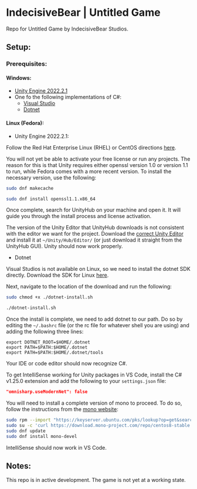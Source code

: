 # IndecisiveBear | Untitled Game
Repo for Untitled Game by IndecisiveBear Studios.

## Setup:
### Prerequisites:

#### Windows:
* [Unity Engine 2022.2.1](https://unity.com/releases/editor/whats-new/2022.2.1#release-notes)
* One fo the following implementations of C#:
  * [Visual Studio](https://visualstudio.microsoft.com/downloads/)
  * [Dotnet](https://www.microsoft.com/en-us/download/details.aspx?id=7029)


#### Linux (Fedora):

* Unity Engine 2022.2.1:

Follow the Red Hat Enterprise Linux (RHEL) or CentOS directions [here](https://docs.unity3d.com/hub/manual/InstallHub.html#install-hub-linux).

You will not yet be able to activate your free license or run any projects. The reason for this is that Unity requires either openssl version 1.0 or version 1.1 to run, while Fedora comes with a more recent version. To install the necessary version, use the following:
```bash
sudo dnf makecache
```
```bash
sudo dnf install openssl1.1.x86_64
```
Once complete, search for UnityHub on your machine and open it. It will guide you through the install process and license activation.

The version of the Unity Editor that UnityHub downloads is not consistent with the editor we want for the project. Download the [correct Unity Editor](https://unity.com/releases/editor/whats-new/2022.2.1#release-notes) and install it at `~/Unity/Hub/Editor/` (or just download it straight from the UnityHub GUI). Unity should now work properly.

* Dotnet

Visual Studios is not available on Linux, so we need to install the dotnet SDK directly. Download the SDK for Linux [here](https://dotnet.microsoft.com/en-us/download/dotnet/sdk-for-vs-code?utm_source=vs-code&amp;utm_medium=referral&amp;utm_campaign=sdk-install).

Next, navigate to the location of the download and run the following:
```bash
sudo chmod +x ./dotnet-install.sh
```
```bash
./dotnet-install.sh
```
Once the install is complete, we need to add dotnet to our path. Do so by editing the `~/.bashrc` file (or the rc file for whatever shell you are using) and adding the following three lines:
```vim
export DOTNET_ROOT=$HOME/.dotnet
export PATH=$PATH:$HOME/.dotnet
export PATH=$PATH:$HOME/.dotnet/tools
```
Your IDE or code editor should now recognize C#.

To get IntelliSense working for Unity packages in VS Code, install the C# v1.25.0 extension and add the following to your `settings.json` file:
```json
"omnisharp.useModernNet": false
```
You will need to install a complete version of mono to proceed. To do so, follow the instructions from the [mono website](https://www.mono-project.com/download/stable/#download-lin-fedora):
```bash
sudo rpm --import "https://keyserver.ubuntu.com/pks/lookup?op=get&search=0x3FA7E0328081BFF6A14DA29AA6A19B38D3D831EF"
sudo su -c 'curl https://download.mono-project.com/repo/centos8-stable.repo | tee /etc/yum.repos.d/mono-centos8-stable.repo'
sudo dnf update
sudo dnf install mono-devel
```
IntelliSense should now work in VS Code.

## Notes:
This repo is in active development. The game is not yet at a working state.

